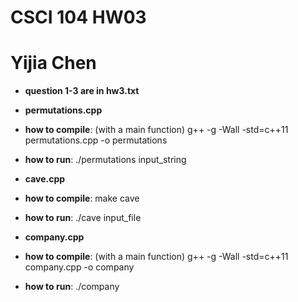 # CSCI 104 HW03
# Yijia Chen

- **question 1-3 are in hw3.txt**

- **permutations.cpp**
- **how to compile**: (with a main function) g++ -g -Wall -std=c++11 permutations.cpp -o permutations
- **how to run**: ./permutations input_string

- **cave.cpp**
- **how to compile**: make cave
- **how to run**: ./cave input_file

- **company.cpp**
- **how to compile**: (with a main function) g++ -g -Wall -std=c++11 company.cpp -o company
- **how to run**: ./company